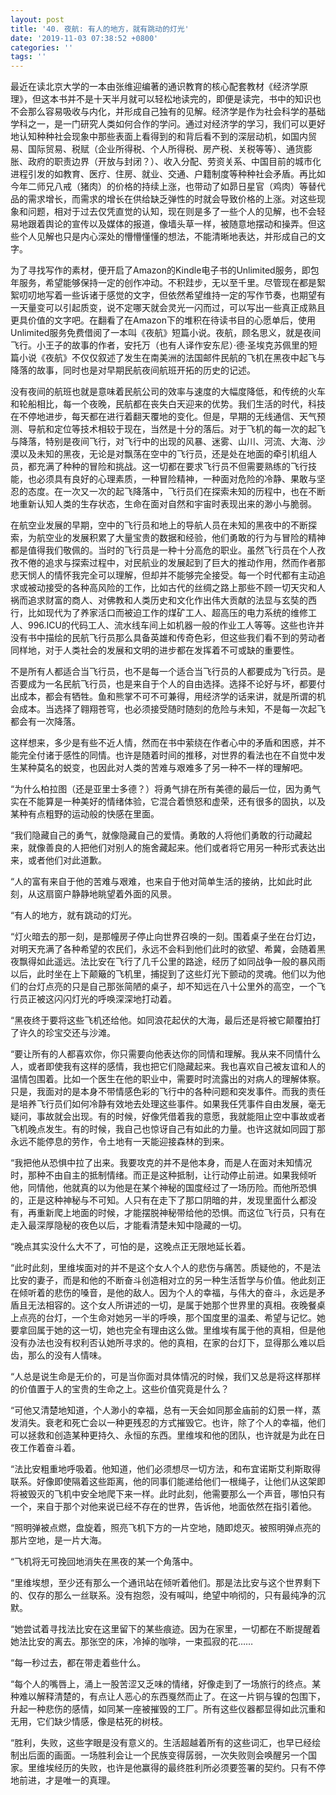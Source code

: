 ```yaml
---
layout: post
title: '40. 夜航: 有人的地方，就有跳动的灯光'
date: '2019-11-03 07:38:52 +0800'
categories: ''
tags: ''
---
```


最近在读北京大学的一本由张维迎编著的通识教育的核心配套教材《经济学原理》，但这本书并不是十天半月就可以轻松地读完的，即便是读完，书中的知识也不会那么容易吸收与内化，并形成自己独有的见解。经济学是作为社会科学的基础学科之一，是一门研究人类如何合作的学问。通过对经济学的学习，我们可以更好地认知种种社会现象中那些表面上看得到的和背后看不到的深层动机，如国内贸易、国际贸易、税赋（企业所得税、个人所得税、房产税、关税等等）、通货膨胀、政府的职责边界（开放与封闭？）、收入分配、劳资关系、中国目前的城市化进程引发的如教育、医疗、住房、就业、交通、户籍制度等种种社会矛盾。再比如今年二师兄八戒（猪肉）的价格的持续上涨，也带动了如昴日星官（鸡肉）等替代品的需求增长，而需求的增长在供给缺乏弹性的时就会导致价格的上涨。对这些现象和问题，相对于过去仅凭直觉的认知，现在则是多了一些个人的见解，也不会轻易地跟着舆论的宣传以及媒体的报道，像墙头草一样，被随意地摆动和操弄。但这些个人见解也只是内心深处的懵懵懂懂的想法，不能清晰地表达，并形成自己的文字。


为了寻找写作的素材，便开启了Amazon的Kindle电子书的Unlimited服务，即包年服务，希望能够保持一定的创作冲动。不积跬步，无以至千里。尽管现在都是絮絮叨叨地写着一些诉诸于感觉的文字，但依然希望维持一定的写作节奏，也期望有一天量变可以引起质变，说不定哪天就会灵光一闪而过，可以写出一些真正成熟且更具价值的文字吧。在翻看了在Amazon下的堆积在待读书目的心愿单后，使用Unlimited服务免费借阅了一本叫《夜航》短篇小说。夜航，顾名思义，就是夜间飞行。小王子的故事的作者，安托万（也有人译作安东尼）·德·圣埃克苏佩里的短篇小说《夜航》不仅仅叙述了发生在南美洲的法国邮件民航的飞机在黑夜中起飞与降落的故事，同时也是对早期民航夜间航班开拓的历史的记述。


没有夜间的航班也就是意味着民航公司的效率与速度的大幅度降低，和传统的火车和轮船相比，每一个夜晚，民航都在丧失白天迎来的优势。我们生活的时代，科技在不停地进步，每天都在进行着翻天覆地的变化。但是，早期的无线通信、天气预测、导航和定位等技术相较于现在，当然是十分的落后。对于飞机的每一次的起飞与降落，特别是夜间飞行，对飞行中的出现的风暴、迷雾、山川、河流、大海、沙漠以及未知的黑夜，无论是对飘荡在空中的飞行员，还是处在地面的牵引机组人员，都充满了种种的冒险和挑战。这一切都在要求飞行员不但需要熟练的飞行技能，也必须具有良好的心理素质，一种冒险精神，一种面对危险的冷静、果敢与坚忍的态度。在一次又一次的起飞降落中，飞行员们在探索未知的历程中，也在不断地重新认知人类的生存状态，生命在面对自然和宇宙时表现出来的渺小与脆弱。


在航空业发展的早期，空中的飞行员和地上的导航人员在未知的黑夜中的不断探索，为航空业的发展积累了大量宝贵的数据和经验，他们勇敢的行为与冒险的精神都是值得我们敬佩的。当时的飞行员是一种十分高危的职业。虽然飞行员在个人孜孜不倦的追求与探索过程中，对民航业的发展起到了巨大的推动作用，然而作者那悲天悯人的情怀我完全可以理解，但却并不能够完全接受。每一个时代都有主动追求或被动接受的各种高风险的工作，比如古代的丝绸之路上那些不顾一切天灾和人祸而追求财富的商人、对佛教和人类历史和文化作出伟大贡献的法显与玄奘的西行，比如现代为了养家活口而被迫工作的煤矿工人、超高压的电力系统的维修工人、996.ICU的代码工人、流水线车间上如机器一般的作业工人等等。这些也许并没有书中描绘的民航飞行员那么具备英雄和传奇色彩，但这些我们看不到的劳动者同样地，对于人类社会的发展和文明的进步都在发挥着不可或缺的重要性。


不是所有人都适合当飞行员，也不是每一个适合当飞行员的人都要成为飞行员。是否要成为一名民航飞行员，也是来自于个人的自由选择。选择不论好与坏，都要付出成本，都会有牺牲。鱼和熊掌不可不可兼得，用经济学的话来讲，就是所谓的机会成本。当选择了翱翔苍穹，也必须接受随时随刻的危险与未知，不是每一次起飞都会有一次降落。


这样想来，多少是有些不近人情，然而在书中萦绕在作者心中的矛盾和困惑，并不能完全付诸于感性的同情。也许是随着时间的推移，对世界的看法也在不自觉中发生某种莫名的蜕变，也因此对人类的苦难与艰难多了另一种不一样的理解吧。




“为什么柏拉图（还是亚里士多德？）将勇气排在所有美德的最后一位，因为勇气实在不能算是一种美好的情绪体验，它混合着愤怒和虚荣，还有很多的固执，以及某种有点粗野的运动般的快感在里面。


“我们隐藏自己的勇气，就像隐藏自己的爱情。勇敢的人将他们勇敢的行动藏起来，就像善良的人把他们对别人的施舍藏起来。他们或者将它用另一种形式表达出来，或者他们对此道歉。


“人的富有来自于他的苦难与艰难，也来自于他对简单生活的接纳，比如此时此刻，从这扇窗户静静地眺望着外面的风景。


“有人的地方，就有跳动的灯光。


“灯火暗去的那一刻，是那幢房子停止向世界召唤的一刻。围着桌子坐在台灯边，对明天充满了各种希望的农民们，永远不会料到他们此时的欲望、希冀，会随着黑夜飘得如此遥远。法比安在飞行了几千公里的路途，经历了如同战争一般的暴风雨以后，此时坐在上下颠簸的飞机里，捕捉到了这些灯光下颤动的灵魂。他们以为他们的台灯点亮的只是自己那张简陋的桌子，却不知远在八十公里外的高空，一个飞行员正被这闪闪灯光的呼唤深深地打动着。


“黑夜终于要将这些飞机还给他。如同浪花起伏的大海，最后还是将被它颠覆拍打了许久的珍宝交还与沙滩。


“要让所有的人都喜欢你，你只需要向他表达你的同情和理解。我从来不同情什么人，或者即使我有这样的感情，我也把它们隐藏起来。我也喜欢自己被友谊和人的温情包围着。比如一个医生在他的职业中，需要时时流露出的对病人的理解体察。只是，我面对的是本身不带情感色彩的飞行中的各种问题和突发事件。而我的责任是培养飞行员们如何冷静有效地去处理这些事件。如果我任凭事件自由发展，毫无疑问，事故就会出现。有的时候，好像凭借着我的意愿，我就能阻止空中事故或者飞机晚点发生。有的时候，我自己也惊讶自己有如此的力量。也许这就如同园丁那永远不能停息的劳作，令土地有一天能迎接森林的到来。


“我把他从恐惧中拉了出来。我要攻克的并不是他本身，而是人在面对未知情况时，那种不由自主的抵制情绪。而正是这种抵制，让行动停止前进。如果我倾听他，同情他，他就真的以为他是在某个神秘的国度经过了一场历险。而他所恐惧的，正是这种神秘与不可知。人只有在走下了那口阴暗的井，发现里面什么都没有，再重新爬上地面的时候，才能摆脱神秘带给他的恐惧。而这位飞行员，只有在走入最深厚隐秘的夜色以后，才能看清楚未知中隐藏的一切。


“晚点其实没什么大不了，可怕的是，这晚点正无限地延长着。


“此时此刻，里维埃面对的并不是这个女人个人的悲伤与痛苦。质疑他的，不是法比安的妻子，而是和他的不断奋斗创造相对立的另一种生活哲学与价值。他此刻正在倾听着的悲伤的嗓音，是他的敌人。因为个人的幸福，与伟大的奋斗，永远是矛盾且无法相容的。这个女人所讲述的一切，是属于她那个世界里的真相。夜晚餐桌上点亮的台灯，一个生命对她另一半的呼唤，那个国度里的温柔、希望与记忆。她要拿回属于她的这一切，她也完全有理由这么做。里维埃有属于他的真相，但是他没有办法也没有权利否认她所寻求的。他的真相，在家的台灯下，显得那么难以启齿，那么的没有人情味。


“人总是说生命是无价的，可是当你面对具体情况的时候，我们又总是将这样那样的价值置于人的宝贵的生命之上。这些价值究竟是什么？


“可他又清楚地知道，个人渺小的幸福，总有一天会如同那金庙前的幻景一样，蒸发消失。衰老和死亡会以一种更残忍的方式摧毁它。也许，除了个人的幸福，他们可以拯救和创造某种更持久、永恒的东西。里维埃和他的团队，也许就是为此在日夜工作着奋斗着。


“法比安粗重地呼吸着。他知道，他们必须想尽一切方法，和布宜诺斯艾利斯取得联系。好像即使隔着这些距离，他的同事们能递给他们一根绳子，让他们从这架即将被毁灭的飞机中安全地爬下来一样。此时此刻，他需要那么一个声音，哪怕只有一个，来自于那个对他来说已经不存在的世界，告诉他，地面依然在指引着他。


“照明弹被点燃，盘旋着，照亮飞机下方的一片空地，随即熄灭。被照明弹点亮的那片空地，是一片大海。


“飞机将无可挽回地消失在黑夜的某一个角落中。


“里维埃想，至少还有那么一个通讯站在倾听着他们。那是法比安与这个世界剩下的、仅存的那么一丝联系。没有抱怨，没有喊叫，绝望中响彻的，只有最纯净的沉默。


“她尝试着寻找法比安在这里留下的某些痕迹。因为在家里，一切都在不断提醒着她法比安的离去。那张空的床，冷掉的咖啡，一束孤寂的花……


“每一秒过去，都在带走着些什么。


“每个人的嘴唇上，涌上一股苦涩又乏味的情绪，好像走到了一场旅行的终点。某种难以解释清楚的，有点让人恶心的东西戛然而止了。在这一片铜与镍的包围下，升起一种悲伤的感情，如同某一座被摧毁的工厂。所有这些仪器都显得如此沉重和无用，它们缺少情感，像是枯死的树枝。


“胜利，失败，这些字眼是没有意义的。生活超越着所有的这些词汇，也早已经绘制出后面的画面。一场胜利会让一个民族变得孱弱，一次失败则会唤醒另一个国家。里维埃经历的失败，也许是他赢得的最终胜利所必须要签署的契约。只有不停地前进，才是唯一的真理。
